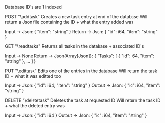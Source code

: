 Database ID's are 1 indexed

POST "\addtask"
Creates a new task entry at end of the database
Will return a Json file containing the ID + what the entry added was

Input -> Json:
    {
        "item": "string"
    }
Return -> Json:
    {
        "id": i64,
        "item": "string"
    }


GET "\readtasks"
Returns all tasks in the database + associated ID's

Input -> None
Return -> Json{Array[Json]}:
    {
        "Tasks": [
            {
                "id": i64,
                "item": "string"
            },
            ...
        ]
    }

PUT "\edittask"
Edits one of the entries in the database
Will return the task ID + what it was editted too

Input -> Json:
    {
        "id": i64,
        "item": "string"
    }
Output -> Json:
    {
        "id": i64,
        "item": "string"
    }

DELETE "\deletetask"
Deletes the task at requested ID
Will return the task ID + what the deleted entry was

Input -> Json:
    {
        "id": i64
    }
Output -> Json:
    {
        "id": i64,
        "item": "string"
    }
